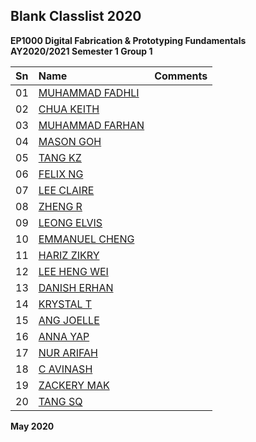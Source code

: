 ## Blank Classlist 2020

**EP1000 Digital Fabrication & Prototyping Fundamentals**    
**AY2020/2021 Semester 1 Group 1**

|Sn   |Name        |Comments|
|:-------|:-----------|:------|
01 | [MUHAMMAD FADHLI](https://darksnowle.github.io/EP1000/) ||
02 | [CHUA KEITH](https://keithsp.github.io/Ep1000/) ||
03 | [MUHAMMAD FARHAN](https://mfarhan1211.github.io/EP1000/) ||
04 | [MASON GOH](https://masongoh.github.io/ep1000/)||
05 | [TANG KZ](https://tangkenzee.github.io/EP1000) ||
06 | [FELIX NG](https://felixnkw.github.io/EP1000/) ||
07 | [LEE CLAIRE](https://sp-claire.github.io/E1000/) ||
08 | [ZHENG R](https://zhengrq20.github.io/ep1000/) ||
09 | [LEONG ELVIS](https://ElvisLeong.github.io/EP1000)||
10 | [EMMANUEL CHENG](https://partixle.github.io/EP1000/) ||
11 | [HARIZ ZIKRY](https://harizzikry.github.io/EP1000/) ||
12 | [LEE HENG WEI](https://leehengwei.github.io/EP1000/) ||
13 | [DANISH ERHAN](https://danish-erhan02.github.io/EP1000/) ||
14 | [KRYSTAL T](https://krystaltan19.github.io/EP1000/) ||
15 | [ANG JOELLE](https://jaze7.github.io/EP1000/) ||
16 | [ANNA YAP](https://annayjl.github.io/EP1000/) ||
17 | [NUR ARIFAH](https://refrigerated.github.io/EP1000/) ||
18 | [C AVINASH](https://avi7v.github.io/EP1000/)||
19 | [ZACKERY MAK](https://zackerymak.github.io/EP1000/)||
20 | [TANG SQ](https://tangshiqing.github.io/EP1000/) ||


**May 2020**